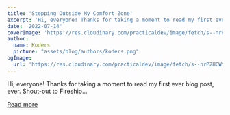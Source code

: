 ```yaml
---
title: 'Stepping Outside My Comfort Zone'
excerpt: 'Hi, everyone! Thanks for taking a moment to read my first ever blog post, ever. Shout-out to Fireship...'
date: '2022-07-14'
coverImage: 'https://res.cloudinary.com/practicaldev/image/fetch/s--nrP2HCWY--/c_imagga_scale,f_auto,fl_progressive,h_420,q_auto,w_1000/https://dev-to-uploads.s3.amazonaws.com/uploads/articles/vh7t3jyyijr4xs821edp.jpg'
author:
  name: Koders
  picture: "assets/blog/authors/koders.png"
ogImage:
  url: 'https://res.cloudinary.com/practicaldev/image/fetch/s--nrP2HCWY--/c_imagga_scale,f_auto,fl_progressive,h_420,q_auto,w_1000/https://dev-to-uploads.s3.amazonaws.com/uploads/articles/vh7t3jyyijr4xs821edp.jpg'
---
```


Hi, everyone! Thanks for taking a moment to read my first ever blog post, ever. Shout-out to Fireship...

[Read more](https://dev.to/donbfry/stepping-outside-my-comfort-zone-m75)

